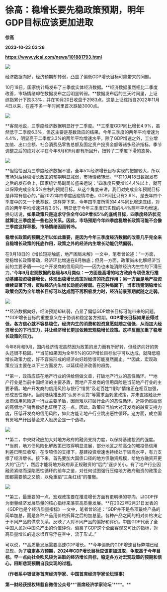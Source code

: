 # 徐高：稳增长要先稳政策预期，明年GDP目标应该更加进取
**徐高**

**2023-10-23 03:26**

**https://www.yicai.com/news/101881793.html**

![](https://imgcdn.yicai.com/uppics/images/iOS/yicai/20231023105459521-5168.jpg)

经济数据向好，经济预期却转弱，凸显了偏低GDP增长目标可能带来的问题。

10月18日，国家统计局发布了三季度实体经济数据。**经济数据虽然相比二季度改善，市场情绪却在数据发布之后明显转弱。**数据发布后的三天时间里，上证综指累计下跌3.3%，并在10月20日收盘于2983点。这是上证综指自2022年11月4日以来，在差不多一年时间里首次跌破3000点。

![](https://imgcdn.yicai.com/uppics/images/2023/10/642d50ac1eedc9574484e373cc5a2c5d.jpg)

**客观地说，三季度经济数据明显好于二季度。**三季度GDP同比增长4.9%，虽然低于二季度6.3%，但这主要是基数效应的结果。今年三季度的两年平均增速为4.4%，明显高于二季度3.3%的两年平均增速水平。除了GDP增速之外，工业增加值、出口金额、社会消费品零售总额及固定资产投资金额等诸多经济指标，季节调整之后的绝对水平在今年8月和9月都有所回升，扭转了二季度下滑的态势。

![](https://imgcdn.yicai.com/uppics/images/2023/10/ec9991b2c15cebe6ed2ecee35b8e1962.jpg)

**但恰恰因为三季度经济数据不错，全年5%经济增长目标实现的把握较大，所以市场对后续稳增长政策的预期明显减弱，市场情绪转弱。**在10月18日数据发布之后的发布会上，国家统计局副局长盛来运说：“四季度只要增长4.4%以上，就可以保障完成全年5%左右的预期目标。从这个角度来讲，我们对完成全年预期目标是非常有信心的。”而2022年四季度因疫情冲击，GDP同比只有2.9%，是去年四个季度中的又一个低基数。这样算下来，今年四季度所需的4.4%同比增速底线，对应的两年平均增速只有3.6%，明显低于今年三季度已实现的4.4%两年平均增速。换句话说，**如果政策只是追求守住全年GDP增长5%的底线目标，四季度经济状况就算比三季度差一些也没关系。因此，市场预期今年四季度稳增长政策可能不会像三季度这样积极，市场情绪因而转冷。**

**稳增长政策的预期之所以如此重要，是因为今年三季度经济数据的改善几乎完全来自稳增长政策的托底作用，政策之外的经济内生增长动能仍然偏弱。**

在9月18日的《增长短期触底，地产困局未解》一文中，笔者曾论述：“一方面，受稳增长政策带动，经济环比增速在8月触底；但另一方面，政策尚未化解经济当前的主要矛盾——地产开发商的信用风险——因为也未能消除经济内生性的下滑压力。”**今年9月宏观数据的格局与8月类似：一方面是高增的地方政府专项债发行推动基建投资稳健增长，体现出稳增长政策对经济的托底作用；另一方面是地产投资继续显著下滑，反映经济内生增长动能的疲弱。在这种局面下，当市场猜测稳增长政策会因为全年增长目标可以达成而不再积极发力时，经济前景预期就随之走弱。**

**![](https://imgcdn.yicai.com/uppics/images/2023/10/c00b404daf3e3e7bde2a205cd3be517e.jpg)**

**经济数据向好，经济预期却转弱，凸显了偏低GDP增长目标可能带来的问题。**GDP增长目标的重要意义在于协调和稳定各方预期。**GDP增长目标如果设得过低，各方信心就不容易稳住，经济内生的消费和投资意愿就随之偏低，从而加大经济增长的下行压力，并让经济增长更加依赖宏观稳增长政策。这样反而加重了稳增长政策的压力。**

今年8月和9月，国内经济情况虽然因为政策的发力而有所好转，但经济向好的势头还很不稳固。**当前如果因为全年5%的GDP增长目标似乎可以达成，就降低稳增长政策力度，好不容易形成的经济向好趋势很可能戛然而止。**因此，宏观政策应当主要在以下三方面发力，以延续经济改善的趋势。

**第一，政策应该在地产行业的供给侧做文章，打破地产行业的恶性循环。**地产行业是当前中国经济的主要矛盾，而地产开发商的信用风险是当前地产行业的主要矛盾。地产开发商的信用风险与银行“惜贷”及老百姓“惜购”情绪正在相互加强，形成恶性循环。当前陆续推出的“认房不认贷”等需求面刺激政策，并未直接触及开发商信用风险这一行业主要矛盾，因而难以打破行业内的恶性循环。近期仍然疲弱的高频地产销售数据也证明了这一点。因此，政策应当加大对开发商的融资支持力度，压低开发商的信用风险，如此方能让地产行业跳出恶性循环。这方面，成立国有房地产纾困基金来入股房企是一个选项。

![](https://imgcdn.yicai.com/uppics/images/2023/10/17dad5fb44070ef64cba16f9276b3b48.jpg)

**第二，中央财政应加大对地方政府的融资支持力度，以保持基建投资的强度。**当前，地方债风险化解政策已取得明显进展，部分地区之前高企的城投债信用利差已明显收窄。在专项债的支撑下，基建投资增速也持续处于较高水平，有力支撑了经济增长。接下来，首先要加大国债口径的地方债融资规模，给地方融资开更大的“正门”，然后才能将地方政府非正规融资的“后门”逐步关小。有了地产行业因融资紧缩而深陷恶性循环的前车之鉴，对任何试图强行压缩地方政府融资的政策企图都需要慎之又慎，以免重蹈“三条红线”的覆辙。

![](https://imgcdn.yicai.com/uppics/images/2023/10/9155784291e589f358afc72c3d11840e.jpg)

**第三，最重要的一点，宏观政策要在推进增长方面有更明确的导向，以GDP作为衡量经济发展质量的核心指标来落实高质量发展。**在2022年2月21日发表的《GDP也是个经济质量指标》一文中，笔者曾论述：“GDP并不是各项最终产品的简单加总，而是各种产品用价格折算之后的加总量。各种产品之间的相对价格决定于不同产品的供求关系，反映了人对不同产品的偏好和评价。中国GDP代表了全中国人民对中国总产出的价值评价。偏离了GDP这个全面客观又可比的指标，对高质量增长的追求很容易浮在空中，流于形式。”

可以说，**高质量发展需要高速GDP增长。**今年偏低的GDP增速目标弊端已经显现。**为了稳定各方预期，2024年GDP增长目标应该更加进取，争取高于今年目标。早一点向社会吹风较为进取的经济增长目标，稳定各方对宏观政策的预期和信心，阻断悲观预期自我实现的过程。**

**（作者系中银证券首席经济学家、中国首席经济学家论坛理事）**

**第一财经获授权转载自微信公众号****“****首席经济学家论坛****”****。**